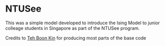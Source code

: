 # NTUSee

This was a simple model developed to introduce the Ising Model to junior colleage students in Singapore as part of the NTUSee program.

Credits to [Teh Boon Kin](https://github.com/BoonKinTeh) for producing most parts of the base code
